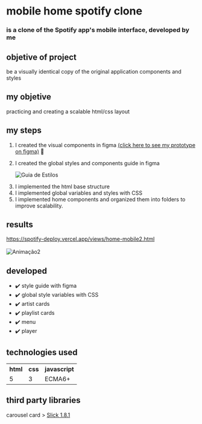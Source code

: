 <h1> mobile home spotify clone </h1>

### is a clone of the Spotify app's mobile interface, developed by me

## objetive of project
be a visually identical copy of the original application components and styles

## my objetive
practicing and creating a scalable html/css layout


## my steps

1) I created the visual components in figma <a href="https://www.figma.com/file/8CxFLmBPxnZNdC7KzgdGy2/Spotify---Carlos-Gizbert?node-id=0%3A1" target="_blank">(click here to see my prototype on figma)</a> 🔗<br><p>
2) I created the global styles and components guide in figma <p>
![Guia de Estilos](https://user-images.githubusercontent.com/48734715/143555644-77a23b00-8bea-44f4-9f22-694dc3f0b4ba.jpg) <p>
3) I implemented the html base structure
4) I implemented global variables and styles with CSS
5) I implemented home components and organized them into folders to improve scalability.

   
## results
   
   <a href="https://spotify-deploy.vercel.app/views/home-mobile2.html" target="_blank">https://spotify-deploy.vercel.app/views/home-mobile2.html</a> <br> <br>
![Animação2](https://user-images.githubusercontent.com/48734715/143560066-e5c4b257-c0fd-4256-811e-ac66f7264149.gif)
 
## developed
* ✔️ style guide with figma
* ✔️ global style variables with CSS
* ✔️ artist cards
* ✔️ playlist cards
* ✔️ menu
* ✔️ player

## technologies used
<table>
   <tr>
     <th>
     html
     </th>
     <th>
     css
     </th>
     <th>
     javascript
     </th>
   </tr>
   <tr>
     <td>5</td>
     <td>3</td>
     <td>ECMA6+</td>
   </tr>
</table>

## third party libraries
carousel card > <a href="https://kenwheeler.github.io/slick/" about="_blank">Slick 1.8.1</a>
